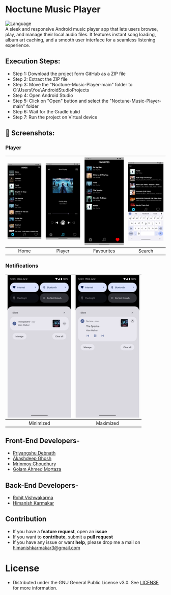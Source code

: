 # Noctune Music Player
![Language](https://img.shields.io/badge/language-Java%20-orange.svg)<br>
A sleek and responsive Android music player app that lets users browse, play, and manage their local audio files. It features instant song loading, album art caching, and a smooth user interface for a seamless listening experience.
## Execution Steps:
- Step 1: Download the project form GitHub as a ZIP file
- Step 2: Extract the ZIP file
- Step 3: Move the "Noctune-Music-Player-main" folder to C:\Users\You\AndroidStudioProjects
- Step 4: Open Android Studio
- Step 5: Click on "Open" button and select the "Noctune-Music-Player-main" folder
- Step 6: Wait for the Gradle bulid
- Step 7: Run the project on Virtual device
## 📱 Screenshots:
### Player
| <img src="Resources/Screenshots/Home_Page.png" width="200"/>| <img src="Resources/Screenshots/Player_Page.png" width="200"/>| <img src="Resources/Screenshots/Favourites_Page.png" width="200"/> | <img src="Resources/Screenshots/Search_Demo.png" width="200"/>|
|:---:|:---:|:---:|:---:|
| Home | Player | Favourites | Search |
### Notifications
| <img src="Resources/Screenshots/Notifications_Minimized.png" width="200"/>| <img src="Resources/Screenshots/Notifications_Maximized.png" width="200"/>|
|:---:|:---:|
| Minimized | Maximized |
## Front-End Developers-
- [Priyangshu Debnath](https://github.com/Priyangshu-04)
- [Akashdeep Ghosh](https://github.com/Rayna734)
- [Mrinmoy Choudhury](https://github.com/senpai899)
- [Golam Ahmed Mortaza](https://github.com/mortaza3840)
## Back-End Developers-
- [Rohit Vishwakarma](https://github.com/TheHunterRV)
- [Himanish Karmakar](https://github.com/HimanishKarmakar)
## Contribution
- If you have a **feature request**, open an **issue**
- If you want to **contribute**, submit a **pull request**
- If you have any issue or want **help**, please drop me a mail on himanishkarmakar3@gmail.com
# License
 * Distributed under the GNU General Public License v3.0. See [LICENSE](LICENSE) for more information.
